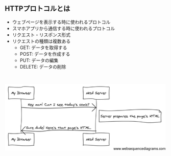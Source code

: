 ##  HTTPプロトコルとは

* ウェブページを表示する時に使われるプロトコル
* スマホアプリから通信する時に使われるプロトコル
* リクエスト・リスポンス形式
* リクエストの種類は複数ある
    * GET: データを取得する
    * POST: データを作成する
    * PUT: データの編集
    * DELETE: データの削除

<br>

![http-protocol](img/http-request-response.png)
